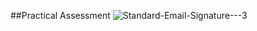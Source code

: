 ##Practical Assessment
![Standard-Email-Signature---3](https://github.com/user-attachments/assets/39c5018c-8ad5-46cf-b48f-1a6720f7d127)
